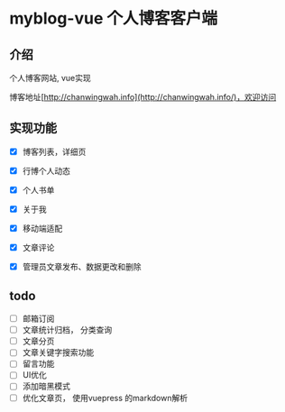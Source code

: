 # myblog-vue 个人博客客户端

## 介绍
个人博客网站, vue实现

博客地址[http://chanwingwah.info](http://chanwingwah.info/)，欢迎访问

## 实现功能

- [x] 博客列表，详细页
- [x] 行博个人动态
- [x] 个人书单
- [x] 关于我
- [x] 移动端适配
- [x] 文章评论
- [x] 管理员文章发布、数据更改和删除


## todo

- [ ] 邮箱订阅
- [ ] 文章统计归档， 分类查询
- [ ] 文章分页
- [ ] 文章关键字搜索功能
- [ ] 留言功能
- [ ] UI优化
- [ ] 添加暗黑模式
- [ ] 优化文章页， 使用vuepress 的markdown解析